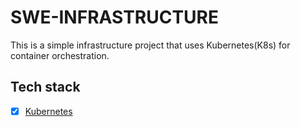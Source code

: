 # SWE-INFRASTRUCTURE
This is a simple infrastructure project that uses Kubernetes(K8s) for container orchestration.

## Tech stack
- [x] [Kubernetes](https://kubernetes.io/)